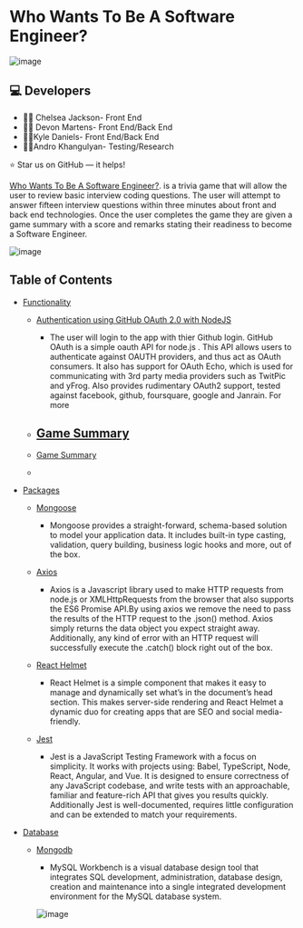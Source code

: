 #  Who Wants To Be A Software Engineer?

![image](https://user-images.githubusercontent.com/40472408/74198654-fa9d2d00-4c2f-11ea-9bfc-f48b74524ce7.png)



## :computer: Developers

* :woman_mechanic: Chelsea Jackson- Front End
* :woman_office_worker: Devon Martens- Front End/Back End
*  :man_teacher:Kyle Daniels- Front End/Back End
*  :man_teacher:Andro Khangulyan- Testing/Research

⭐️ Star us on GitHub — it helps!

[Who Wants To Be A Software Engineer?](https://thenegotiator.herokuapp.com/member). is a trivia game that will allow the user to review basic interview coding questions. The user will attempt to answer fifteen interview questions within three minutes about front and back end technologies. Once the user completes the game they are given a game summary with a score and remarks stating their readiness to become a Software Engineer.  

![image](https://user-images.githubusercontent.com/40472408/74198490-8c586a80-4c2f-11ea-8cd6-3f406667ab05.png)

## Table of Contents

- [Functionality](#Functionality)
    - [Authentication using GitHub OAuth 2.0 with NodeJS](#typo3-extension-repository)
    
      - The user will login to the app with thier Github login. GitHub OAuth is a simple oauth API for node.js . This API allows users to authenticate against OAUTH providers, and thus act as OAuth consumers. It also has support for OAuth Echo, which is used for communicating with 3rd party media providers such as TwitPic and yFrog. Also provides rudimentary OAuth2 support, tested against facebook, github, foursquare, google and Janrain. For more 
      
    - [Game Summary](#typo3-extension-repository)
      - 
      
    - [Game Summary](#typo3-extension-repository)
    - 
    
    
    
- [Packages](#Packages)
    - [Mongoose](#typo3-extension-repository)
      - Mongoose provides a straight-forward, schema-based solution to model your application data. It includes built-in type casting, validation, query building, business logic hooks and more, out of the box.
      
    - [Axios](#typo3-extension-repository)
      - Axios is a Javascript library used to make HTTP requests from node.js or XMLHttpRequests from the browser that also supports the ES6 Promise API.By using axios we remove the need to pass the results of the HTTP request to the .json() method. Axios simply returns the data object you expect straight away. Additionally, any kind of error with an HTTP request will successfully execute the .catch() block right out of the box. 
     
    - [React Helmet](#typo3-extension-repository)
      - React Helmet is a simple component that makes it easy to manage and dynamically set what’s in the document’s head section. This makes server-side rendering and React Helmet a dynamic duo for creating apps that are SEO and social media-friendly.
      
    - [Jest](#typo3-extension-repository)
       - Jest is a JavaScript Testing Framework with a focus on simplicity. It works with projects using: Babel, TypeScript, Node, React, Angular, and Vue. It is  designed to ensure correctness of any JavaScript codebase, and write tests with an approachable, familiar and feature-rich API that gives you results quickly. Additionally Jest is well-documented, requires little configuration and can be extended to match your requirements.

  
    
    
 - [Database](#Packages)
    - [Mongodb](#typo3-extension-repository)
      - MySQL Workbench is a visual database design tool that integrates SQL development, administration, database design, creation and maintenance into a single integrated development environment for the MySQL database system.
      
      ![image](https://user-images.githubusercontent.com/40472408/74200618-72ba2180-4c35-11ea-96a1-d0f91714063f.png)
